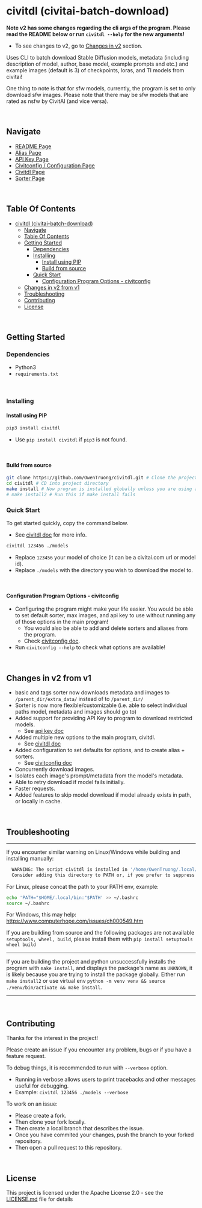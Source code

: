 # civitdl (civitai-batch-download)

**Note v2 has some changes regarding the cli args of the program. Please read the README below or run `civitdl --help` for the new arguments!**
- To see changes to v2, go to [Changes in v2](#changes-in-v2-from-v1) section.

Uses CLI to batch download Stable Diffusion models, metadata (including description of model, author, base model, example prompts and etc.) and example images (default is 3) of checkpoints, loras, and TI models from civitai!

One thing to note is that for sfw models, currently, the program is set to only download sfw images. Please note that there may be sfw models that are rated as nsfw by CivitAI (and vice versa).

<br/>

## Navigate
- [README Page](/README.md)
- [Alias Page](/doc/alias.md)
- [API Key Page](/doc/api_key.md)
- [Civitconfig / Configuration Page](/doc/civitconfig.md)
- [Civitdl Page](/doc/civitdl.md)
- [Sorter Page](/doc/sorter.md)

<br/>

## Table Of Contents
- [civitdl (civitai-batch-download)](#civitdl-civitai-batch-download)
  - [Navigate](#navigate)
  - [Table Of Contents](#table-of-contents)
  - [Getting Started](#getting-started)
    - [Dependencies](#dependencies)
    - [Installing](#installing)
      - [Install using PIP](#install-using-pip)
      - [Build from source](#build-from-source)
    - [Quick Start](#quick-start)
      - [Configuration Program Options - civitconfig](#configuration-program-options---civitconfig)
  - [Changes in v2 from v1](#changes-in-v2-from-v1)
  - [Troubleshooting](#troubleshooting)
  - [Contributing](#contributing)
  - [License](#license)

<br/>

## Getting Started

### Dependencies
* Python3
* `requirements.txt`

<br/>

### Installing

#### Install using PIP
```bash
pip3 install civitdl
```
- Use `pip install civitdl` if `pip3` is not found.

<br/>

#### Build from source
```bash
git clone https://github.com/OwenTruong/civitdl.git # Clone the project
cd civitdl # CD into project directory
make install # Now program is installed globally unless you are using a virtual env
# make install2 # Run this if make install fails
```

### Quick Start
To get started quickly, copy the command below.
- See [civitdl doc](/doc/civitdl.md) for more info.

``` bash
civitdl 123456 ./models
```
- Replace `123456` your model of choice (it can be a civitai.com url or model id).
- Replace `./models` with the directory you wish to download the model to.

<br/>

#### Configuration Program Options - civitconfig
- Configuring the program might make your life easier. You would be able to set default sorter, max images, and api key to use without running any of those options in the main program!
  - You would also be able to add and delete sorters and aliases from the program.
  - Check [civitconfig doc](/doc/civitconfig.md).
- Run `civitconfig --help` to check what options are available!

<br/>

## Changes in v2 from v1
- basic and tags sorter now downloads metadata and images to `/parent_dir/extra_data/` instead of to `/parent_dir/`
- Sorter is now more flexible/customizable (i.e. able to select individual paths model, metadata and images should go to)
- Added support for providing API Key to program to download restricted models.
  - See [api key doc](/doc/api_key.md)
- Added multiple new options to the main program, civitdl.
  - See [civitdl doc](/doc/civitdl.md)
- Added configuration to set defaults for options, and to create alias + sorters.
  - See [civitconfig doc](/doc/civitconfig.md) 
- Concurrently download images.
- Isolates each image's prompt/metadata from the model's metadata.
- Able to retry download if model fails initially.
- Faster requests.
- Added features to skip model download if model already exists in path, or locally in cache.

<br/>

## Troubleshooting

------

If you encounter similar warning on Linux/Windows while building and installing manually:
```bash
  WARNING: The script civitdl is installed in '/home/OwenTruong/.local/bin' which is not on PATH.
  Consider adding this directory to PATH or, if you prefer to suppress this warning, use --no-warn-script-location.
```

For Linux, please concat the path to your PATH env, example:
```bash
echo 'PATH="$HOME/.local/bin:"$PATH' >> ~/.bashrc
source ~/.bashrc
```

For Windows, this may help: https://www.computerhope.com/issues/ch000549.htm

If you are building from source and the following packages are not available `setuptools, wheel, build`, please install them with `pip install setuptools wheel build`

------

If you are building the project and python unsuccessfully installs the program with `make install`, and displays the package's name as `UNKNOWN`, it is likely because you are trying to install the package globally. Either run `make install2` or use virtual env `python -m venv venv && source ./venv/bin/activate && make install`.

------

<br/>



## Contributing

Thanks for the interest in the project!

Please create an issue if you encounter any problem, bugs or if you have a feature request.

To debug things, it is recommended to run with `--verbose` option.
* Running in verbose allows users to print tracebacks and other messages useful for debugging.
* Example: `civitdl 123456 ./models --verbose`

To work on an issue:
* Please create a fork.
* Then clone your fork locally.
* Then create a local branch that describes the issue.
* Once you have commited your changes, push the branch to your forked repository.
* Then open a pull request to this repository.

<br/>

## License

This project is licensed under the Apache License 2.0 - see the [LICENSE.md](./License) file for details
